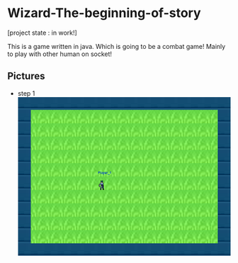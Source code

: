 # Wizard-The-beginning-of-story

[project state : in work!]

This is a game written in java. Which is going to be a combat game!
Mainly to play with other human on socket!


## Pictures
- step 1
![Alt text](images/step_1.png)